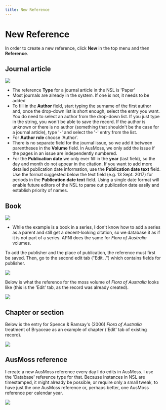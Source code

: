 ```yaml
---
title: New Reference
---
```


# New Reference

In order to create a new reference, click **New** in the top menu and then **Reference**.

## Journal article
![](./assets/new-reference-1.png)

- The reference **Type** for a journal article in the NSL is 'Paper'
- Most journals are already in the system. If one is not, it needs to be added
- To fill in the **Author** field, start typing the surname of the first author and, once the drop-down list is short enough, select the entry you want. You do need to select an author from the drop-down list. If you just type in the string, you won't be able to save the record. If the author is unknown or there is no author (something that shouldn't be the case for a journal article), type '-' and select the '-' entry from the list.
- For **Author role** choose 'Author'.
- There is no separate field for the journal issue, so we add it between parentheses in the **Volume** field. In AusMoss, we only add the issue if the pages in an issue are independently numbered.
- For the **Publication date** we only ever fill in the **year** (last field), so the day and month do not appear in the citation. If you want to add more detailed publication date information, use the **Publication date text** field. Use the format suggested below the text field (e.g. 13 Sept. 2017) for periods in the **Publication date text** field. Using a single date format will enable future editors of the NSL to parse out publication date easily and establish priority of names.

## Book

![](./assets/new-reference-book.png)

- While the example is a book in a series, I don't know how to add a series as a parent and still get a decent-looking citation, so we database it as if it is not part of a series. APNI does the same for *Flora of Australia* volumes.

To add the publisher and the place of publication, the reference must first be saved. Then, go to the second edit tab ("Edit. .") which contains fields for publisher.

![](./assets/assets/publisher-location.png)

Below is what the reference for the moss volume of *Flora of Australia* looks like (this is the 'Edit' tab, as the record was already created).

![](./assets/reference-flora-of-australia.png)

## Chapter or section

Below is the entry for Spence & Ramsay's (2006) *Flora of Australia* treatment of Bryaceae as an example of chapter ('Edit' tab of existing record).

![](./assets/reference-flora-of-australia-chapter.png)

## AusMoss reference

I create a new AusMoss reference every day I do edits in AusMoss. I use the 'Database' reference type for that. Because instances in NSL are timestamped, it might already be possible, or require only a small tweak, to have just the one AusMoss reference or, perhaps better, one AusMoss reference per calendar year.

![](./assets/new-reference-2.png)
